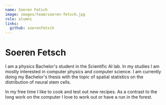 ```yaml
---
name: Soeren Fetsch
image: images/team/soeren-fetsch.jpg
role: alumni 
links:
  github: soerenfetsch
---
```


# Soeren Fetsch

I am a physics Bachelor's student in the Scientific AI lab. In my studies I am mostly interested
in computer physics and computer science. I am currently doing my Bachelor's thesis with the topic of spatial statistics
on the distribution of neural stem cells.

In my free time I like to cook and test out new recipes. As a contrast to the long work on the computer I love to work out or have a run in the forest.
